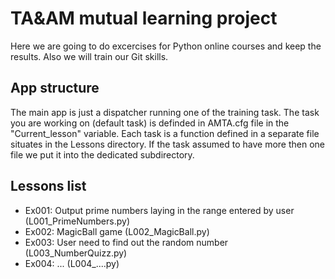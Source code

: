 # TA&AM mutual learning project

Here we are going to do excercises for Python online courses and keep the results. Also we will train our Git skills.

## App structure

The main app is just a dispatcher running one of the training task. The task you are working on (default task) is definded in AMTA.cfg file in the "Current_lesson" variable. 
Each task is a function defined in a separate file situates in the Lessons directory. If the task assumed to have more then one file we put it into the dedicated subdirectory.

## Lessons list
* Ex001: Output prime numbers laying in the range entered by user
        (L001_PrimeNumbers.py)
* Ex002: MagicBall game
        (L002_MagicBall.py)
* Ex003: User need to find out the random number
        (L003_NumberQuizz.py)
* Ex004: ...
        (L004_....py)




